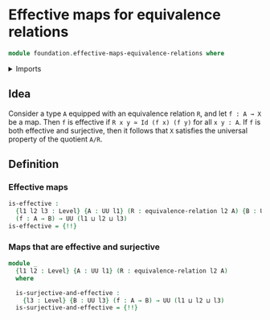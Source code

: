 # Effective maps for equivalence relations

```agda
module foundation.effective-maps-equivalence-relations where
```

<details><summary>Imports</summary>

```agda
open import foundation.surjective-maps
open import foundation.universe-levels

open import foundation-core.cartesian-product-types
open import foundation-core.equivalence-relations
open import foundation-core.equivalences
open import foundation-core.identity-types
```

</details>

## Idea

Consider a type `A` equipped with an equivalence relation `R`, and let
`f : A → X` be a map. Then `f` is effective if `R x y ≃ Id (f x) (f y)` for all
`x y : A`. If `f` is both effective and surjective, then it follows that `X`
satisfies the universal property of the quotient `A/R`.

## Definition

### Effective maps

```agda
is-effective :
  {l1 l2 l3 : Level} {A : UU l1} (R : equivalence-relation l2 A) {B : UU l3}
  (f : A → B) → UU (l1 ⊔ l2 ⊔ l3)
is-effective = {!!}
```

### Maps that are effective and surjective

```agda
module _
  {l1 l2 : Level} {A : UU l1} (R : equivalence-relation l2 A)
  where

  is-surjective-and-effective :
    {l3 : Level} {B : UU l3} (f : A → B) → UU (l1 ⊔ l2 ⊔ l3)
  is-surjective-and-effective = {!!}
```
